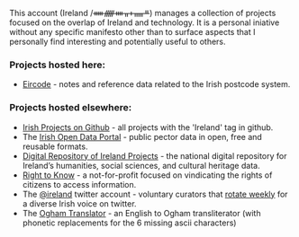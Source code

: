 This account (Ireland /ᚔᚏᚓᚂᚐᚅᚇ) manages a collection of projects focused on the overlap of Ireland and technology. It is a personal iniative without any specific manifesto other than to surface aspects that I personally find interesting and potentially useful to others.

### Projects hosted here:
* [Eircode](https://github.com/ireland/eircode) - notes and reference data related to the Irish postcode system.


### Projects hosted elsewhere:
* [Irish Projects on Github](https://github.com/topics/ireland) - all projects with the 'Ireland' tag in github.
* The [Irish Open Data Portal](https://data.gov.ie) - public pector data in open, free and reusable formats.
* [Digital Repository of Ireland Projects](https://www.dri.ie/projects) - the national digital repository for Ireland’s humanities, social sciences, and cultural heritage data.
* [Right to Know](https://www.righttoknow.ie) -  a not-for-profit focused on vindicating the rights of citizens to access information.
* The [@ireland](https://www.twitter.com/ireland) twitter account - voluntary curators that [rotate weekly](https://www.irishcentral.com/roots/what-is-the-ireland-twitter-feed-223955441-237781181) for a diverse Irish voice on twitter.
* The [Ogham Translator](https://ogh.am) - an English to Ogham transliterator (with phonetic replacements for the 6 missing ascii characters)

